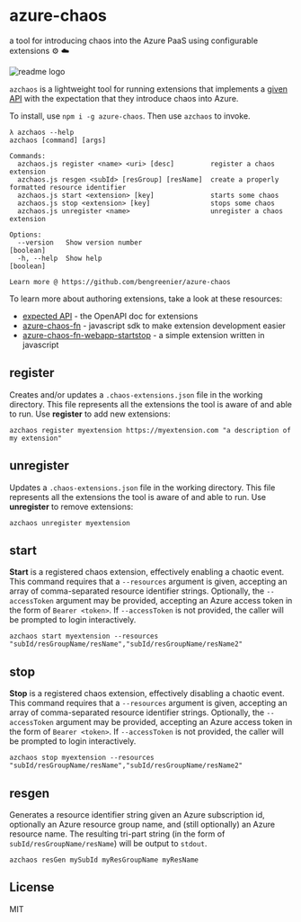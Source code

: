 # azure-chaos

a tool for introducing chaos into the Azure PaaS using configurable extensions :gear: :cloud:

![readme logo](https://github.com/bengreenier/azure-chaos/raw/master/readme_logo.gif)

`azchaos` is a lightweight tool for running extensions that implements a [given API](https://rebilly.github.io/ReDoc/?url=https://raw.githubusercontent.com/bengreenier/azure-chaos/master/swagger.yml) with
the expectation that they introduce chaos into Azure.

To install, use `npm i -g azure-chaos`. Then use `azchaos` to invoke.

```
λ azchaos --help
azchaos [command] [args]

Commands:
  azchaos.js register <name> <uri> [desc]         register a chaos extension
  azchaos.js resgen <subId> [resGroup] [resName]  create a properly formatted resource identifier
  azchaos.js start <extension> [key]              starts some chaos
  azchaos.js stop <extension> [key]               stops some chaos
  azchaos.js unregister <name>                    unregister a chaos extension

Options:
  --version   Show version number                                                       [boolean]
  -h, --help  Show help                                                                 [boolean]

Learn more @ https://github.com/bengreenier/azure-chaos
```

To learn more about authoring extensions, take a look at these resources:

+ [expected API](https://rebilly.github.io/ReDoc/?url=https://raw.githubusercontent.com/bengreenier/azure-chaos/master/swagger.yml) - the OpenAPI doc for extensions
+ [azure-chaos-fn](https://github.com/bengreenier/azure-chaos-fn) - javascript sdk to make extension development easier
+ [azure-chaos-fn-webapp-startstop](https://github.com/trstringer/azure-chaos-fn-webapp-startstop) - a simple extension written in javascript

## register

Creates and/or updates a `.chaos-extensions.json` file in the working directory. This file represents
all the extensions the tool is aware of and able to run. Use __register__ to add new extensions:

```
azchaos register myextension https://myextension.com "a description of my extension"
```

## unregister

Updates a `.chaos-extensions.json` file in the working directory. This file represents
all the extensions the tool is aware of and able to run. Use __unregister__ to remove extensions:

```
azchaos unregister myextension
```

## start

__Start__ is a registered chaos extension, effectively enabling a chaotic event. This command requires
that a `--resources` argument is given, accepting an array of comma-separated resource identifier strings.
Optionally, the `--accessToken` argument may be provided, accepting an Azure access token in the form of `Bearer <token>`.
If `--accessToken` is not provided, the caller will be prompted to login interactively.

```
azchaos start myextension --resources "subId/resGroupName/resName","subId/resGroupName/resName2"
```

## stop

__Stop__ is a registered chaos extension, effectively disabling a chaotic event. This command requires
that a `--resources` argument is given, accepting an array of comma-separated resource identifier strings.
Optionally, the `--accessToken` argument may be provided, accepting an Azure access token in the form of `Bearer <token>`.
If `--accessToken` is not provided, the caller will be prompted to login interactively.

```
azchaos stop myextension --resources "subId/resGroupName/resName","subId/resGroupName/resName2"
```

## resgen

Generates a resource identifier string given an Azure subscription id, optionally an Azure resource group name,
and (still optionally) an Azure resource name. The resulting tri-part string (in the form of `subId/resGroupName/resName`)
will be output to `stdout`.

```
azchaos resGen mySubId myResGroupName myResName
```

## License

MIT